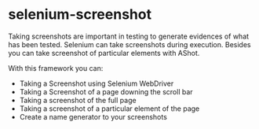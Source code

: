 # selenium-screenshot

Taking screenshots are important in testing to generate evidences of what has been tested. Selenium can take screenshots during execution. Besides you can take screenshot of particular elements with AShot.

With this framework you can:

- Taking a Screenshot using Selenium WebDriver
- Taking a Screenshot of a page downing the scroll bar
- Taking a screenshot of the full page
- Taking a screenshot of a particular element of the page
- Create a name generator to your screenshots
